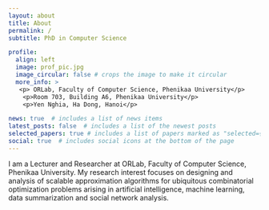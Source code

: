 ```yaml
---
layout: about
title: About
permalink: /
subtitle: PhD in Computer Science

profile:
  align: left
  image: prof_pic.jpg
  image_circular: false # crops the image to make it circular
  more_info: >
   <p> ORLab, Faculty of Computer Science, Phenikaa University</p>
    <p>Room 703, Building A6, Phenikaa University</p>
    <p>Yen Nghia, Ha Dong, Hanoi</p>

news: true  # includes a list of news items
latest_posts: false  # includes a list of the newest posts
selected_papers: true # includes a list of papers marked as "selected={true}"
social: true  # includes social icons at the bottom of the page
---
```


I am a Lecturer and Researcher at ORLab, Faculty of Computer Science, Phenikaa University. My research interest focuses on designing and analysis of scalable approximation algorithms for ubiquitous combinatorial optimization problems arising in artificial intelligence, machine learning, data summarization and social network analysis.
